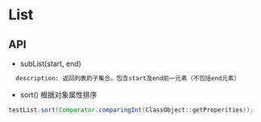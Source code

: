 # List

## API
- subList(start, end)

``` xml 
  description: 返回列表的子集合。包含start及end前一元素（不包括end元素） 
```

- sort()
    根据对象属性排序
    
```java
testList.sort(Comparator.comparingInt(ClassObject::getProperities));
```


